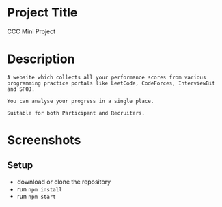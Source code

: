 # Project Title

CCC Mini Project

# Description

    A website which collects all your performance scores from various programming practice portals like LeetCode, CodeForces, InterviewBit and SPOJ.

    You can analyse your progress in a single place.

    Suitable for both Participant and Recruiters.

# Screenshots

## Setup

- download or clone the repository
- run `npm install`
- run `npm start`
